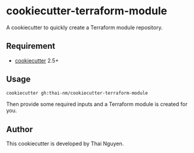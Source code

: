 # cookiecutter-terraform-module
A cookiecutter to quickly create a Terraform module repository.

## Requirement
- [cookiecutter](https://github.com/cookiecutter/cookiecutter) 2.5+

## Usage
```bash
cookiecutter gh:thai-nm/cookiecutter-terraform-module
```

Then provide some required inputs and a Terraform module is created for you.

## Author
This cookiecutter is developed by Thai Nguyen.